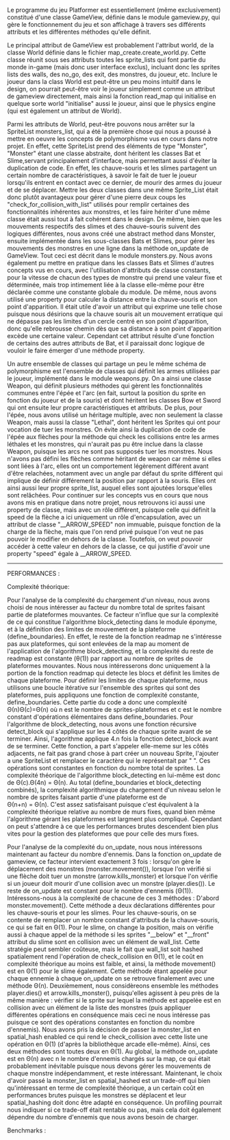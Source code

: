 Le programme du jeu Platformer est essentiellement (même exclusivement) constitué d'une classe GameView, définie dans le module gameview.py, qui gère le fonctionnement du jeu et son affichage à travers ses différents attributs et les différentes méthodes qu'elle définit.


Le principal attribut de GameView est probablement l'attribut world, de la classe World définie dans le fichier map_create.create_world.py. Cette classe réunit sous ses attributs toutes les sprite_lists qui font partie du monde in-game (mais donc user interface exclus), incluant donc les sprites lists des walls, des no_go, des exit, des monstres, du joueur, etc. Inclure le joueur dans la class World est peut-être un peu moins intuitif dans le design, on pourrait peut-être voir le joueur simplement comme un attribut de gameview directement, mais ainsi la fonction read_map qui initialise en quelque sorte world "initialise" aussi le joueur, ainsi que le physics engine (qui est également un attribut de World). 

Parmi les attributs de World, peut-être pouvons nous arrêter sur la SpriteList monsters_list, qui a été la première chose qui nous a poussé à mettre en oeuvre les concepts de polymorphisme vus en cours dans notre projet. En effet, cette SpriteList prend des éléments de type "Monster", "Monster" étant une classe abstraite, dont héritent les classes Bat et Slime,servant principalement d'interface, mais permettant aussi d'éviter la duplication de code. En effet, les chauve-souris et les slimes partagent un certain nombre de caractéristiques, à savoir le fait de tuer le joueur lorsqu'ils entrent en contact avec ce dernier, de mourir des armes du joueur et de se déplacer. Mettre les deux classes dans une même Sprite_List était donc plutôt avantageux pour gérer d'une pierre deux coups les "check_for_collision_with_list" utilisés pour remplir certaines des fonctionnalités inhérentes aux monstres, et les faire hériter d'une même classe était aussi tout à fait cohérent dans le design. De même, bien que les mouvements respectifs des slimes et des chauve-souris suivent des logiques différentes, nous avons créé une abstract method dans Monster, ensuite implémentée dans les sous-classes Bats et Slimes, pour gérer les mouvements des monstres en une ligne dans la méthode on_update de GameView. Tout ceci est décrit dans le module monsters.py. Nous avons également pu mettre en pratique dans les classes Bats et Slimes d'autres concepts vus en cours, avec l'utilisation d'attributs de classe constants, pour la vitesse de chacun des types de monstre qui prend une valeur fixe et déterminée, mais trop intimement liée à la classe elle-même pour être déclarée comme une constante globale du module. De même, nous avons utilisé une property pour calculer la distance entre la chauve-souris et son point d'apparition. Il était utile d'avoir un attribut qui exprime une telle chose puisque nous désirions que la chauve souris ait un mouvement erratique qui ne dépasse pas les limites d'un cercle centré en son point d'apparition, donc qu'elle rebrousse chemin dès que sa distance à son point d'apparition excède une certaine valeur. Cependant cet attribut résulte d'une fonction de certains des autres attributs de Bat, et il paraissait donc logique de vouloir le faire émerger d'une méthode property.

Un autre ensemble de classes qui partage un peu le même schéma de polymorphisme est l'ensemble de classes qui définit les armes utilisées par le joueur, implémenté dans le module weapons.py. On a ainsi une classe Weapon, qui définit plusieurs méthodes qui gèrent les fonctionnalités communes entre l'épée et l'arc (en fait, surtout la position du sprite en fonction du joueur et de la souris) et dont héritent les classes Bow et Sword qui ont ensuite leur propre caractéristiques et attributs. De plus, pour l'épée, nous avons utilisé un héritage multiple, avec non seulement la classe Weapon, mais aussi la classe "Lethal", dont héritent les Sprites qui ont pour vocation de tuer les monstres. On évite ainsi la duplication de code de l'épée aux flèches pour la méthode qui check les collisions entre les armes léthales et les monstres, qui n'aurait pas pu être inclue dans la classe Weapon, puisque les arcs ne sont pas supposés tuer les monstres. 
Nous n'avons pas défini les flèches comme héritant de weapon car même si elles sont liées à l'arc, elles ont un comportement légèrement différent avant d'être relachées, notamment avec un angle par défaut du sprite différent qui implique de définir différement la position par rapport à la souris. Elles ont ainsi aussi leur propre sprite_list, auquel elles sont ajoutées lorsque'elles sont relâchées. Pour continuer sur les concepts vus en cours que nous avons mis en pratique dans notre projet, nous retrouvons ici aussi une property de classe, mais avec un rôle différent, puisque celle qui définit la speed de la flèche a ici uniquement un rôle d'encapsulation, avec un attribut de classe "__ARROW_SPEED" non immuable, puisque fonction de la charge de la flèche, mais que l'on rend privé puisque l'on veut ne pas pouvoir le modifier en dehors de la classe. Toutefois, on veut pouvoir accéder à cette valeur en dehors de la classe, ce qui justifie d'avoir une property "speed" égale à __ARROW_SPEED.



-------------------------------------------

PERFORMANCES :

Complexité théorique:

Pour l'analyse de la complexité du chargement d'un niveau, nous avons choisi de nous intéresser au facteur du nombre total de sprites faisant partie de plateformes mouvantes. Ce facteur n'influe que sur la complexité de ce qui constitue l'algorithme block_detecting dans le module éponyme, et à la définition des limites de mouvement de la plateforme (define_boundaries). En effet, le reste de la fonction readmap ne s'intéresse pas aux plateformes, qui sont enlevées de la map au moment de l'application de l'algorithme block_detecting, et la complexité du reste de readmap est constante (θ(1)) par rapport au nombre de sprites de plateformes mouvantes. Nous nous intéresserons donc uniquement à la portion de la fonction readmap qui detecte les blocs et définit les limites de chaque plateforme.
Pour définir les limites de chaque plateforme, nous utilisons une boucle itérative sur l'ensemble des sprites qui sont des plateformes, puis appliquons une fonction de complexité constante, define_boundaries. Cette partie du code a donc une complexité 
Θ(n)Θ(c)=Θ(n) où n est le nombre de sprites-plateformes et c est le nombre constant d'opérations élémentaires dans define_boundaries.
Pour l'algorithme de block_detecting, nous avons une fonction récursive detect_block qui s'applique sur les 4 côtés de chaque sprite avant de se terminer. Ainsi, l'agorithme applique 4.n fois la fonction detect_block avant de se terminer. Cette fonction, a part s'appeler elle-meme sur les côtés adjacents, ne fait pas grand chose à part créer un nouveau Sprite, l'ajouter a une SpriteList et remplacer le caractère qui le représentait par " ". Ces opérations sont constantes en fonction du nombre total de sprites. La complexité théorique de l'algorithme block_detecting en lui-même est donc de Θ(c).Θ(4n) = Θ(n). 
Au total (define_boundaries et block_detecting combinés), la complexité algorithmique du chargement d'un niveau selon le nombre de sprites faisant partie d'une plateforme est de  
Θ(n+n) = Θ(n).
C'est assez satisfaisant puisque c'est équivalent à la complexité théorique relative au nombre de murs fixes, quand bien même l'algorithme gérant les plateformes est largment plus compliqué. Cependant on peut s'attendre à ce que les performances brutes descendent bien plus vites pour la gestion des plateformes que pour celle des murs fixes.



Pour l'analyse de la complexité du on_update, nous nous intéressons maintenant au facteur du nombre d'ennemis. Dans la fonction on_update de gameview, ce facteur intervient exactement 3 fois : lorsqu'on gère le déplacement des monstres (monster.movement()), lorsque l'on vérifié si une flèche doit tuer un monstre (arrow.kills_monster) et lorsque l'on vérifie si un joueur doit mourir d'une collision avec un monstre (player.dies()). Le reste de on_update est constant pour le nombre d'ennemis (Θ(1)). Intéressons-nous à la complexité de chacune de ces 3 méthodes :
D'abord monster.movement(). Cette méthode a deux déclarations différentes pour les chauve-souris et pour les slimes. Pour les chauve-souris, on se contente de remplacer un nombre constant d'attributs de la chauve-souris, ce qui se fait en Θ(1). Pour le slime, on change la position, mais on vérifie aussi à chaque appel de la méthode si les sprites "__below" et "__front" attribut du slime sont en collision avec un élément de wall_list. Cette stratégie peut sembler coûteuse, mais le fait que wall_list soit hashed spatialement rend l'opération de check_collision en Θ(1), et le coût en complexité théorique au moins est faible, et ainsi, la méthode movement() est en Θ(1) pour le slime également. Cette méthode étant appelée pour chaque ennemie à chaque on_update on se retrouve finalement avec une méthode Θ(n).
Deuxièmement, nous considèreons ensemble les méthodes player.dies() et arrow.kills_monster(), puisqu'elles agissent à peu près de la même manière : vérifier si le sprite sur lequel la méthode est appelée est en collision avec un élément de la liste des monstres (puis appliquer différentes opérations en conséquence mais ceci ne nous intéresse pas puisque ce sont des opérations constantes en fonction du nombre d'ennemis). Nous avons pris la décision de passer la monster_list en spatial_hash enabled ce qui rend le check_collision avec cette liste une opération en Θ(1) (d'après la bibliothèque arcade elle-même). Ainsi, ces deux méthodes sont toutes deux en Θ(1).
Au global, la méthode on_update est en Θ(n) avec n le nombre d'ennemis chargés sur la map, ce qui était probablement inévitable puisque nous devons gérer les mouvements de chaque monstre indépendamment, et reste intéressant. Maintenant, le choix d'avoir passé la monster_list en spatial_hashed est un trade-off qui bien qu'intéressant en terme de complexité théorique, a un certain coût en performances brutes puisque les monstres se déplacent et leur spatial_hashing doit donc être adapté en conséquence. Un profiling pourrait nous indiquer si ce trade-off était rentable ou pas, mais cela doit également dépendre du nombre d'ennemis que nous avons besoin de charger.



Benchmarks :
